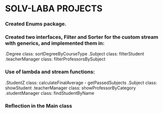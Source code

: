 # SOLV-LABA PROJECTS 
### Created Enums package.
### Created two interfaces, Filter and Sorter for the custom stream with generics, and implemented them in:
  .Degree class: sortDegreeByCourseType
  .Subject class: filterStudent
  .teacherManager class: filterProfessorsBySubject
### Use of lambda and stream functions:
  .StudentZ class: calculateFinalAverage - getPassedSubjects
  .Subject class: showStudent
  .teacherManager class: showProfessorByCategory
  .studentManager class: findStudentByName

### Reflection in the Main class

